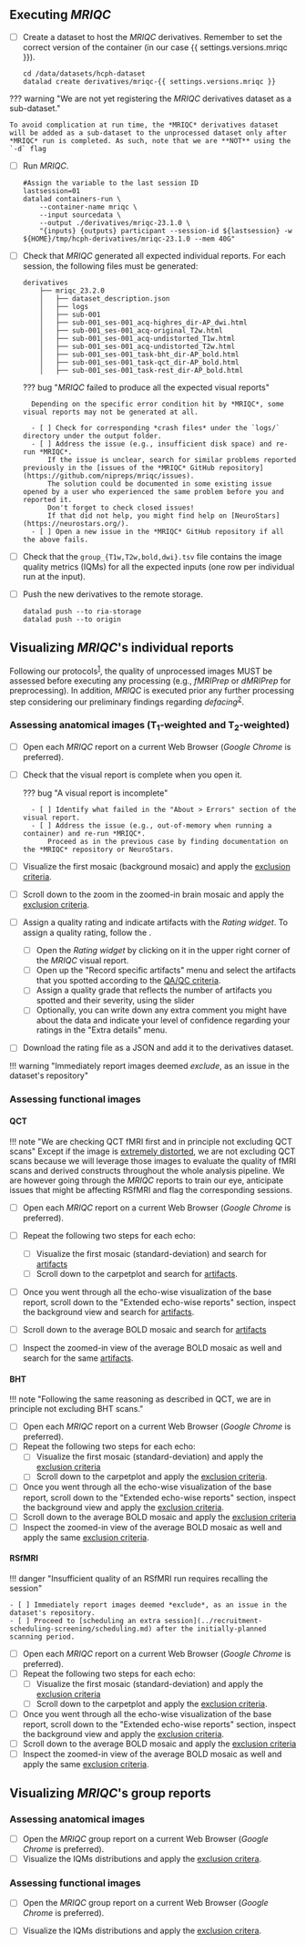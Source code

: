 ## Executing *MRIQC*

- [ ] Create a dataset to host the *MRIQC* derivatives.
    Remember to set the correct version of the container (in our case {{ settings.versions.mriqc }}).
    ``` shell
    cd /data/datasets/hcph-dataset
    datalad create derivatives/mriqc-{{ settings.versions.mriqc }}
    ```
??? warning "We are not yet registering the *MRIQC* derivatives dataset as a sub-dataset."

    To avoid complication at run time, the *MRIQC* derivatives dataset will be added as a sub-dataset to the unprocessed dataset only after *MRIQC* run is completed. As such, note that we are **NOT** using the `-d` flag

- [ ] Run *MRIQC*.
    ```shell
    #Assign the variable to the last session ID
    lastsession=01
    datalad containers-run \
        --container-name mriqc \
        --input sourcedata \
        --output ./derivatives/mriqc-23.1.0 \
        "{inputs} {outputs} participant --session-id ${lastsession} -w ${HOME}/tmp/hcph-derivatives/mriqc-23.1.0 --mem 40G"
    ```

- [ ] Check that *MRIQC* generated all expected individual reports.
    For each session, the following files must be generated:
    ``` text
    derivatives
        ├── mriqc_23.2.0
        │   ├── dataset_description.json
        │   ├── logs
        │   ├── sub-001
        │   ├── sub-001_ses-001_acq-highres_dir-AP_dwi.html
        │   ├── sub-001_ses-001_acq-original_T2w.html
        │   ├── sub-001_ses-001_acq-undistorted_T1w.html
        │   ├── sub-001_ses-001_acq-undistorted_T2w.html
        │   ├── sub-001_ses-001_task-bht_dir-AP_bold.html
        │   ├── sub-001_ses-001_task-qct_dir-AP_bold.html
        │   ├── sub-001_ses-001_task-rest_dir-AP_bold.html
    ```

    ??? bug "*MRIQC* failed to produce all the expected visual reports"

        Depending on the specific error condition hit by *MRIQC*, some visual reports may not be generated at all.
        
        - [ ] Check for corresponding *crash files* under the `logs/` directory under the output folder.
        - [ ] Address the issue (e.g., insufficient disk space) and re-run *MRIQC*.
            If the issue is unclear, search for similar problems reported previously in the [issues of the *MRIQC* GitHub repository](https://github.com/nipreps/mriqc/issues).
            The solution could be documented in some existing issue opened by a user who experienced the same problem before you and reported it.
            Don't forget to check closed issues!
            If that did not help, you might find help on [NeuroStars](https://neurostars.org/).
        - [ ] Open a new issue in the *MRIQC* GitHub repository if all the above fails.

- [ ] Check that the `group_{T1w,T2w,bold,dwi}.tsv` file contains the image quality metrics (IQMs) for all the expected inputs (one row per individual run at the input).
- [ ] Push the new derivatives to the remote storage.
    ```shell
    datalad push --to ria-storage
    datalad push --to origin
    ```

## Visualizing *MRIQC*'s individual reports

Following our protocols<sup>[1]</sup>, the quality of unprocessed images MUST be assessed before executing any processing (e.g., *fMRIPrep* or *dMRIPrep* for preprocessing).
In addition, *MRIQC* is executed prior any further processing step considering our preliminary findings regarding *defacing*<sup>[2]</sup>.

### Assessing anatomical images (T<sub>1</sub>-weighted and T<sub>2</sub>-weighted)
- [ ] Open each *MRIQC* report on a current Web Browser (*Google Chrome* is preferred).
- [ ] Check that the visual report is complete when you open it.

    ??? bug "A visual report is incomplete"

        - [ ] Identify what failed in the "About > Errors" section of the visual report.
        - [ ] Address the issue (e.g., out-of-memory when running a container) and re-run *MRIQC*.
            Proceed as in the previous case by finding documentation on the *MRIQC* repository or NeuroStars.

- [ ] Visualize the first mosaic (background mosaic) and apply the [exclusion criteria](qaqc-criteria.md#view-of-the-background-of-the-anatomical-image).
- [ ] Scroll down to the zoom in the zoomed-in brain mosaic and apply the [exclusion criteria](qaqc-criteria.md#zoomed-in-mosaic-view-of-the-brain).
- [ ] Assign a quality rating and indicate artifacts with the *Rating widget*.
    To assign a quality rating, follow the .
    - [ ] Open the *Rating widget* by clicking on it in the upper right corner of the *MRIQC* visual report.
    - [ ] Open up the "Record specific artifacts" menu and select the artifacts that you spotted according to the [QA/QC criteria](qaqc-criteria.md).
    - [ ] Assign a quality grade that reflects the number of artifacts you spotted and their severity, using the slider
    - [ ] Optionally, you can write down any extra comment you might have about the data and indicate your level of confidence regarding your ratings in the "Extra details" menu.
- [ ] Download the rating file as a JSON and add it to the derivatives dataset.

!!! warning "Immediately report images deemed *exclude*, as an issue in the dataset's repository"

### Assessing functional images

#### QCT

!!! note "We are checking QCT fMRI first and in principle not excluding QCT scans"
    Except if the image is [extremely distorted](qaqc-criteria.md#task-fmri-exclusion-criteria), we are not excluding QCT scans because we will leverage those images to evaluate the quality of fMRI scans and derived constructs throughout the whole analysis pipeline. We are however going through the *MRIQC* reports to train our eye, anticipate issues that might be affecting RSfMRI and flag the corresponding sessions.

- [ ] Open each *MRIQC* report on a current Web Browser (*Google Chrome* is preferred).
- [ ] Repeat the following two steps for each echo:
    - [ ] Visualize the first mosaic (standard-deviation) and search for [artifacts](qaqc-criteria.md#standard-deviation-of-signal-through-time)
    - [ ] Scroll down to the carpetplot and search for [artifacts](qaqc-criteria.md#carpetplot-and-nuisance-signals).
- [ ] Once you went through all the echo-wise visualization of the base report, scroll down to the "Extended echo-wise reports" section, inspect the background view and search for [artifacts](qaqc-criteria.md#view-of-the-background-of-the-voxel-wise-average-of-the-bold-timeseries).
- [ ] Scroll down to the average BOLD mosaic and search for [artifacts](qaqc-criteria.md#average-signal-through-time)
- [ ] Inspect the zoomed-in view of the average BOLD mosaic as well and search for the same [artifacts](qaqc-criteria.md#average-signal-through-time).


#### BHT

!!! note "Following the same reasoning as described in QCT, we are in principle not excluding BHT scans."

- [ ] Open each *MRIQC* report on a current Web Browser (*Google Chrome* is preferred).
- [ ] Repeat the following two steps for each echo:
    - [ ] Visualize the first mosaic (standard-deviation) and apply the [exclusion criteria](qaqc-criteria.md#standard-deviation-of-signal-through-time)
    - [ ] Scroll down to the carpetplot and apply the [exclusion criteria](qaqc-criteria.md#carpetplot-and-nuisance-signals).
- [ ] Once you went through all the echo-wise visualization of the base report, scroll down to the "Extended echo-wise reports" section, inspect the background view and apply the [exclusion criteria](qaqc-criteria.md#view-of-the-background-of-the-voxel-wise-average-of-the-bold-timeseries).
- [ ] Scroll down to the average BOLD mosaic and apply the [exclusion criteria](qaqc-criteria.md#average-signal-through-time)
- [ ] Inspect the zoomed-in view of the average BOLD mosaic as well and apply the same [exclusion criteria](qaqc-criteria.md#average-signal-through-time).

#### RSfMRI

!!! danger "Insufficient quality of an RSfMRI run requires recalling the session"

    - [ ] Immediately report images deemed *exclude*, as an issue in the dataset's repository.
    - [ ] Proceed to [scheduling an extra session](../recruitment-scheduling-screening/scheduling.md) after the initially-planned scanning period.

- [ ] Open each *MRIQC* report on a current Web Browser (*Google Chrome* is preferred).
- [ ] Repeat the following two steps for each echo:
    - [ ] Visualize the first mosaic (standard-deviation) and apply the [exclusion criteria](qaqc-criteria.md#standard-deviation-of-signal-through-time)
    - [ ] Scroll down to the carpetplot and apply the [exclusion criteria](qaqc-criteria.md#carpetplot-and-nuisance-signals). 
- [ ] Once you went through all the echo-wise visualization of the base report, scroll down to the "Extended echo-wise reports" section, inspect the background view and apply the [exclusion criteria](qaqc-criteria.md#view-of-the-background-of-the-voxel-wise-average-of-the-bold-timeseries).
- [ ] Scroll down to the average BOLD mosaic and apply the [exclusion criteria](qaqc-criteria.md#average-signal-through-time)
- [ ] Inspect the zoomed-in view of the average BOLD mosaic as well and apply the same [exclusion criteria](qaqc-criteria.md#average-signal-through-time).

## Visualizing *MRIQC*'s group reports

### Assessing anatomical images
- [ ] Open the *MRIQC* group report on a current Web Browser (*Google Chrome* is preferred).
- [ ] Visualize the IQMs distributions and apply the [exclusion critera](qaqc-criteria.md#group-report).

### Assessing functional images
- [ ] Open the *MRIQC* group report on a current Web Browser (*Google Chrome* is preferred).
- [ ] Visualize the IQMs distributions and apply the [exclusion critera](qaqc-criteria.md#group-report-1).


[1]: https://doi.org/10.3389/fnimg.2022.1073734 "Provins, C., … Esteban, O. (2023). Quality Control in functional MRI studies with MRIQC and fMRIPrep. Frontiers in Neuroimaging 1:1073734. doi:10.3389/fnimg.2022.1073734 (OA)."
[2]: https://rr.peercommunityin.org/articles/rec?id=346 "Provins, C., … Esteban, O. (2023). Defacing biases in manual and automated quality assessments of structural MRI with MRIQC, Stage 1 IPA (in principle acceptance) of Version 3 by Peer Community in Registered Reports."
